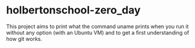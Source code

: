 # holbertonschool-zero_day
This project aims to print what the command uname prints when you run it without any option (with an Ubuntu VM) and to get a first understanding of how git works.
